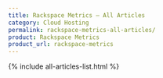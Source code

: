 ```yaml
---
title: Rackspace Metrics – All Articles
category: Cloud Hosting
permalink: rackspace-metrics-all-articles/
product: Rackspace Metrics
product_url: rackspace-metrics
---
```


{% include all-articles-list.html %}
